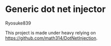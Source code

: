 # Generic dot net injector

Ryosuke839

This project is made under heavy relying on https://github.com/math314/DotNetInjection.
